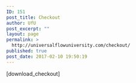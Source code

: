 ```yaml
---
ID: 151
post_title: Checkout
author: UfU
post_excerpt: ""
layout: page
permalink: >
  http://universalflowuniversity.com/checkout/
published: true
post_date: 2017-02-10 19:50:19
---
```

[download_checkout]